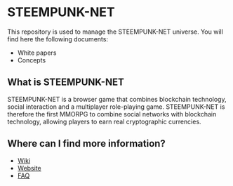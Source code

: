STEEMPUNK-NET
======

This repository is used to manage the STEEMPUNK-NET universe. 
You will find here the following documents:

- White papers
- Concepts

What is STEEMPUNK-NET
------

STEEMPUNK-NET is a browser game that combines blockchain technology, social interaction and a multiplayer role-playing game. STEEMPUNK-NET is therefore the first MMORPG to combine social networks with blockchain technology, allowing players to earn real cryptographic currencies.

Where can I find more information?
------

- [Wiki](https://github.com/pcsg/steempunknet/wiki)
- [Website](https://www.steempunk.net/)
- [FAQ](https://www.steempunk.net/FAQ)
